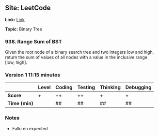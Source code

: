 ## Site: LeetCode

**Link:** [Link](https://leetcode.com/problems/range-sum-of-bst/description/)

**Topic:** Binary Tree

### 938. Range Sum of BST

Given the root node of a binary search tree and two integers low and high, return the sum 
of values of all nodes with a value in the inclusive range [low, high].

### Version 1 11:15 minutes

|           | Level | Coding | Testing | Thinking | Debugging  |
|-----------|-------|--------|---------|----------|------------|
| **Score** | +     | ++     | ++      | +        | +          |
| **Time (min)** | | ## | ## | ## | ## |

### Notes
- Fallo en expected